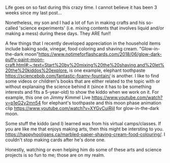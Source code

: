 Life goes on so fast during this crazy time. I cannot believe it has been 3 weeks since my last post...

Nonetheless, my son and I had a lot of fun in making crafts and his so-called 'science experiments' (i.e. mixing contents that involves liquid and/or making a mess) during these days. They ARE fun!!

A few things that I recently developed appreciation in the household items include baking soda, vinegar, food coloring and shaving cream. "Glow-in-the-dark moon"<https://www.notimeforflashcards.com/2018/06/glow-dark-puffy-paint-moon-craft.html#:~:text=Start%20by%20mixing%20the%20shaving,and%20let%20the%20kiddos%20explore.> is one example, elephant toothpaste <https://sciencebob.com/fantastic-foamy-fountain/> is another. I like to find some videos or children's books that are either related to the topic with or without explanaing the science behind it (since it has to be something interests and fits a 5-year-old) to show the kiddo when we work on it. For example, this one on Jimmy Kimmel Live <https://www.youtube.com/watch?v=p1eG2y2mn54> for elephant's toothpaste and this moon phase animation clip <https://www.youtube.com/watch?v=XYGvCuiRijI> for glow-in-the-dark moon. 

Some stuff the kiddo (and I) learned was from his virtual camps/classes. If you are like me that enjoys making arts, then this might be intersting to you. https://happyhooligans.ca/marbled-paper-shaving-cream-food-colouring/. I couldn't stop making cards after he's done one. 

Honestly, watching or even helping him do some of these arts and science projects is so fun to me; those are on my realm. 
